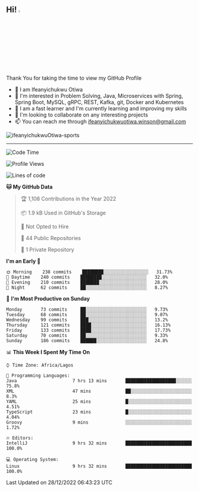 <!-- BLOG-POST-LIST:START --><!-- BLOG-POST-LIST:END -->

## Hi! <img src="https://media.giphy.com/media/hvRJCLFzcasrR4ia7z/giphy.gif" width="4%"> 

Thank You for taking the time to view my GitHub Profile

- 👋 I am Ifeanyichukwu Otiwa
- 👀 I'm interested in Problem Solving, Java, Microservices with Spring, Spring Boot, MySQL, gRPC, REST, Kafka, git, Docker and Kubernetes
- 🌱 I am a fast learner and I'm currently learning and improving my skills
- 💞️ I'm looking to collaborate on any interesting projects
- 📫 You can reach me through ifeanyichukwuotiwa.winson@gmail.com

<p align="left" marginTop="10px"> <img src="https://komarev.com/ghpvc/?username=ifeanyichukwuOtiwa-sports&label=Profile%20views&color=0e75b6&style=for-the-badge" alt="ifeanyichukwuOtiwa-sports" /> </p>

***

<!--START_SECTION:waka-->
![Code Time](http://img.shields.io/badge/Code%20Time-919%20hrs%2020%20mins-blue)

![Profile Views](http://img.shields.io/badge/Profile%20Views-0-blue)

![Lines of code](https://img.shields.io/badge/From%20Hello%20World%20I%27ve%20Written-43%20Thousand%20lines%20of%20code-blue)

**🐱 My GitHub Data** 

> 🏆 1,108 Contributions in the Year 2022
 > 
> 📦 1.9 kB Used in GitHub's Storage 
 > 
> 🚫 Not Opted to Hire
 > 
> 📜 44 Public Repositories 
 > 
> 🔑 1 Private Repository 
 > 
**I'm an Early 🐤** 

```text
🌞 Morning    238 commits    ████████░░░░░░░░░░░░░░░░░   31.73% 
🌆 Daytime    240 commits    ████████░░░░░░░░░░░░░░░░░   32.0% 
🌃 Evening    210 commits    ███████░░░░░░░░░░░░░░░░░░   28.0% 
🌙 Night      62 commits     ██░░░░░░░░░░░░░░░░░░░░░░░   8.27%

```
📅 **I'm Most Productive on Sunday** 

```text
Monday       73 commits     ██░░░░░░░░░░░░░░░░░░░░░░░   9.73% 
Tuesday      68 commits     ██░░░░░░░░░░░░░░░░░░░░░░░   9.07% 
Wednesday    99 commits     ███░░░░░░░░░░░░░░░░░░░░░░   13.2% 
Thursday     121 commits    ████░░░░░░░░░░░░░░░░░░░░░   16.13% 
Friday       133 commits    ████░░░░░░░░░░░░░░░░░░░░░   17.73% 
Saturday     70 commits     ██░░░░░░░░░░░░░░░░░░░░░░░   9.33% 
Sunday       186 commits    ██████░░░░░░░░░░░░░░░░░░░   24.8%

```


📊 **This Week I Spent My Time On** 

```text
⌚︎ Time Zone: Africa/Lagos

💬 Programming Languages: 
Java                     7 hrs 13 mins       ███████████████████░░░░░░   75.8% 
XML                      47 mins             ██░░░░░░░░░░░░░░░░░░░░░░░   8.3% 
YAML                     25 mins             █░░░░░░░░░░░░░░░░░░░░░░░░   4.51% 
TypeScript               23 mins             █░░░░░░░░░░░░░░░░░░░░░░░░   4.04% 
Groovy                   9 mins              ░░░░░░░░░░░░░░░░░░░░░░░░░   1.72%

🔥 Editors: 
IntelliJ                 9 hrs 32 mins       █████████████████████████   100.0%

💻 Operating System: 
Linux                    9 hrs 32 mins       █████████████████████████   100.0%

```


 Last Updated on 28/12/2022 06:43:23 UTC
<!--END_SECTION:waka-->

<!--
<p align="center">
![trophy](https://github-profile-trophy.vercel.app/?username=ifeanyichukwuOtiwa-sports&theme=onedark) (https://github.com/ryo-ma/github-profile-trophy)
</p>
-->

<!---
ifeanyi-otiwa/ifeanyi-otiwa is a ✨ special ✨ repository because its `README.md` (this file) appears on your GitHub profile.
You can click the Preview link to take a look at your changes.
--->
